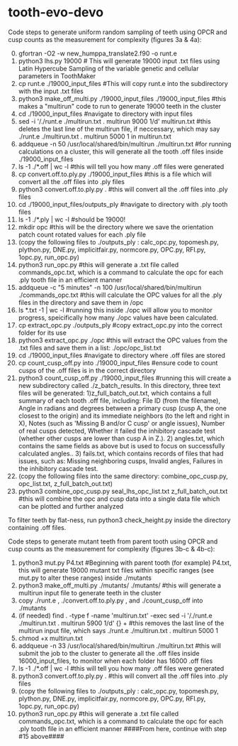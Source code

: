 # tooth-evo-devo

Code steps to generate uniform random sampling of teeth using OPCR and cusp counts as the measurement for complexity (figures 3a & 4a):

0. gfortran -O2 -w new_humppa_translate2.f90 -o runt.e
1. python3 lhs.py 19000     # This will generate 19000 input .txt files using Latin Hypercube Sampling of the variable genetic and cellular parameters in ToothMaker
2. cp runt.e ./19000_input_files     #This will copy runt.e into the subdirectory with the input .txt files
3. python3 make_off_multi.py ./19000_input_files ./19000_input_files     #this makes a "multirun" code to run to generate 19000 teeth in the cluster 
4. cd ./19000_input_files #navigate to directory with input files
5. sed -i '/\.\/runt\.e \.\/multirun\.txt \. multirun 9000 1/d' multirun.txt     #this deletes the last line of the multirun file, if neccessary, which may say ./runt.e ./multirun.txt . multirun 5000 1 in multirun.txt
6. addqueue -n 50 /usr/local/shared/bin/multirun ./multirun.txt     #for running calculations on a cluster, this will generate all the tooth .off files inside ./19000_input_files
7. ls -1 ./*.off | wc -l    #this will tell you how many .off files were generated
8. cp convert.off.to.ply.py ./19000_input_files     #this is a file which will convert all the .off files into .ply files
9. python3 convert.off.to.ply.py .    #this will convert all the .off files into .ply files
10. cd ./19000_input_files/outputs_ply    #navigate to directory with .ply tooth files
11. ls -1 ./*.ply | wc -l    #should be 19000!
12. mkdir opc    #this will be the directory where we save the orientation patch count rotated values for each .ply file
13.  (copy the following files to ./outputs_ply : calc_opc.py, topomesh.py, plython.py, DNE.py, implicitfair.py, normcore.py, OPC.py, RFI.py, 1opc.py, run_opc.py)
14.  python3 run_opc.py    #this will generate a .txt file called commands_opc.txt, which is a command to calculate the opc for each .ply tooth file in an efficient manner
15.  addqueue -c "5 minutes" -n 100 /usr/local/shared/bin/multirun ./commands_opc.txt    #this will calculate the OPC values for all the .ply files in the directory and save them in /opc
16.  ls *.txt -1 | wc -l    #running this inside ./opc will allow you to monitor progress, speicifically how many ./opc values have been calculated.
17.  cp extract_opc.py ./outputs_ply    #copy extract_opc.py into the correct folder for its use
18.  python3 extract_opc.py ./opc     #this will extract the OPC values from the .txt files and save them in a list: ./opc/opc_list.txt
19.  cd ./19000_input_files    #navigate to directory where .off files are stored
20.  cp count_cusp_off.py into ./19000_input_files    #ensure code to count cusps of the .off files is in the correct directory
21.  python3 count_cusp_off.py ./19000_input_files     #running this will create a new subdirectory called ./z_batch_results. In this directory, three text files will be generated: 1)z_full_batch_out.txt, which contains a full summary of each tooth .off file, including: File ID (from the filename), Angle in radians and degrees between a primary cusp (cusp A, the one closest to the origin) and its immediate neighbors (to the left and right in X), Notes (such as 'Missing B and/or C cusp' or angle issues), Number of real cusps detected, Whether it failed the inhibitory cascade test (whether other cusps are lower than cusp A in Z.). 2) angles.txt, which contains the same fields as above but is used to focus on successfully calculated angles.. 3) fails.txt, which contains records of files that had issues, such as: Missing neighboring cusps, Invalid angles, Failures in the inhibitory cascade test.
23.  (copy the following files into the same directory: combine_opc_cusp.py, opc_list.txt, z_full_batch_out.txt)
24.  python3 combine_opc_cusp.py seal_lhs_opc_list.txt z_full_batch_out.txt     #this will combine the opc and cusp data into a single data file which can be plotted and further analyzed

To filter teeth by flat-ness, run python3 check_height.py inside the directory containing .off files.

Code steps to generate mutant teeth from parent tooth using OPCR and cusp counts as the measurement for complexity (figures 3b-c & 4b-c):
1. python3 mut.py P4.txt     #Beginning with parent tooth (for example) P4.txt, this will generate 19000 mutant txt files within specific ranges (see mut.py to alter these ranges) inside ./mutants
2. python3 make_off_multi.py ./mutants/ ./mutants/      #this will generate a multirun input file to generate teeth in the cluster
3. copy ./runt.e , ./convert.off.to.ply.py , and ./count_cusp_off into ./mutants
4. (if needed) find . -type f -name 'multirun.txt' -exec sed -i '/\.\/runt\.e \.\/multirun\.txt \. multirun 5900 1/d' {} +     #this removes the last line of the multirun input file, which says ./runt.e ./multirun.txt . multirun 5000 1
5. chmod +x multirun.txt
6. addqueue -n 33 /usr/local/shared/bin/multirun ./multirun.txt      #this will submit the job to the cluster to generate all the .off files inside 16000_input_files, to monitor when each folder has 16000 .off files
7. ls -1 ./*.off | wc -l      #this will tell you how many .off files were generated
8. python3 convert.off.to.ply.py .      #this will convert all the .off files into .ply files
9. (copy the following files to ./outputs_ply : calc_opc.py, topomesh.py, plython.py, DNE.py, implicitfair.py, normcore.py, OPC.py, RFI.py, 1opc.py, run_opc.py)
10. python3 run_opc.py    #this will generate a .txt file called commands_opc.txt, which is a command to calculate the opc for each .ply tooth file in an efficient manner
####From here, continue with step #15 above####
